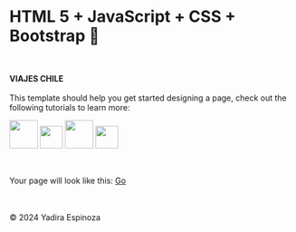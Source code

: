 # HTML 5 + JavaScript + CSS + Bootstrap 👋  
<br>

**VIAJES CHILE**
<br>
<br>
This template should help you get started designing a page, check out the following tutorials to learn more:

[<img src="https://upload.wikimedia.org/wikipedia/commons/6/61/HTML5_logo_and_wordmark.svg" height="50">](https://www.w3schools.com/html/)
[<img src="https://upload.wikimedia.org/wikipedia/commons/6/6a/JavaScript-logo.png" height="40">](https://www.w3schools.com/js/)
[<img src="https://upload.wikimedia.org/wikipedia/commons/d/d5/CSS3_logo_and_wordmark.svg" height="50">](https://www.w3schools.com/css/)
[<img src="https://upload.wikimedia.org/wikipedia/commons/b/b2/Bootstrap_logo.svg" height="40">](https://getbootstrap.com/docs/5.3/getting-started/introduction/)

<br>

Your page will look like this: [Go](https://yadicep.github.io/VIAJES_CHILE/)

<br>
<br>
<div class="footer">
  &copy; 2024 Yadira Espinoza
</div>
